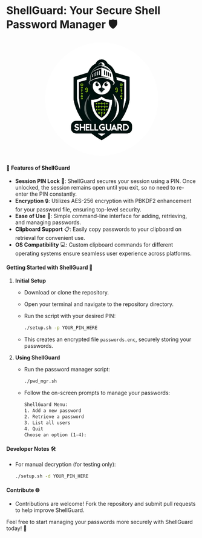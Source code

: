 # ShellGuard: Your Secure Shell Password Manager 🛡️

<div align="center">
    <img src="./logo.png" alt="logo Image" style="border-radius: 50%; width: 300px; height: 300px; object-fit: cover;">
</div>

#### 🌟 Features of ShellGuard

* **Session PIN Lock** 🔐: ShellGuard secures your session using a PIN. Once unlocked, the session remains open until you exit, so no need to re-enter the PIN constantly.
* **Encryption** 🔒: Utilizes AES-256 encryption with PBKDF2 enhancement for your password file, ensuring top-level security.
* **Ease of Use** 🎉: Simple command-line interface for adding, retrieving, and managing passwords.
* **Clipboard Support** 📋: Easily copy passwords to your clipboard on retrieval for convenient use.
* **OS Compatibility** 💻: Custom clipboard commands for different operating systems ensure seamless user experience across platforms.

#### Getting Started with ShellGuard 🚀

1. **Initial Setup**
    
    * Download or clone the repository.
    * Open your terminal and navigate to the repository directory.
    * Run the script with your desired PIN:
        
        ```bash
        ./setup.sh -p YOUR_PIN_HERE
        ```
        
    * This creates an encrypted file `passwords.enc`, securely storing your passwords.
2. **Using ShellGuard**
    
    * Run the password manager script:
        
        ```bash
        ./pwd_mgr.sh
        ```
        
    * Follow the on-screen prompts to manage your passwords:
        
        ```text
        ShellGuard Menu:
        1. Add a new password
        2. Retrieve a password
        3. List all users
        4. Quit
        Choose an option (1-4):
        ```
        

#### Developer Notes 🛠️

* For manual decryption (for testing only):
    
    ```bash
    ./setup.sh -d YOUR_PIN_HERE
    ```
    

#### Contribute 🌐

* Contributions are welcome! Fork the repository and submit pull requests to help improve ShellGuard.

Feel free to start managing your passwords more securely with ShellGuard today! 🌟
